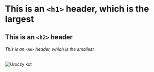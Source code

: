 # This is an `<h1>` header, which is the largest

## This is an `<h2>` header

###### This is an `<h6>` header, which is the smallest


![Uroczy kot]([https://www.google.com/url?sa=i&url=https%3A%2F%2Fwww.pinterest.com%2Felasiwek01%2Fsweet-cats%2F&psig=AOvVaw2WtBdfofkJKq9k7_kOqdmO&ust=1735067478138000&source=images&cd=vfe&opi=89978449&ved=0CBQQjRxqFwoTCKCj9JfMvooDFQAAAAAdAAAAABAE](https://i.pinimg.com/236x/33/32/6d/33326dcddbf15c56d631e374b62338dc.jpg))

